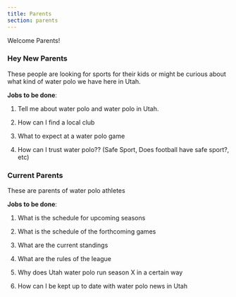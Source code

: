```yaml
---
title: Parents
section: parents  
---
```

Welcome Parents!

### Hey New Parents

These people are looking for sports for their kids or might be curious about what kind of water polo we have here in Utah.

**Jobs to be done**:

1. Tell me about water polo and water polo in Utah.

1. How can I find a local club

1. What to expect at a water polo game

1. How can I trust water polo?? (Safe Sport, Does football have safe sport?, etc)

### Current Parents

These are parents of water polo athletes

**Jobs to be done**:

1. What is the schedule for upcoming seasons

1. What is the schedule of the forthcoming games

1. What are the current standings

1. What are the rules of the league

1. Why does Utah water polo run season X in a certain way

1. How can I be kept up to date with water polo news in Utah

